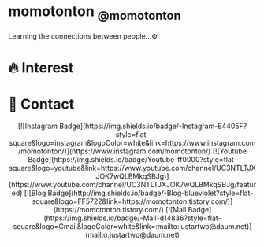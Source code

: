 # momotonton <sub> @momotonton</sub>
Learning the connections between people...⚙

#  

# 🔥 Interest

# 👋 Contact
<div align=center>
[![Instagram Badge](https://img.shields.io/badge/-Instagram-E4405F?style=flat-square&logo=instagram&logoColor=white&link=https://www.instagram.com/momotonton/)](https://www.instagram.com/momotonton/) 
[![Youtube Badge](https://img.shields.io/badge/Youtube-ff0000?style=flat-square&logo=youtube&link=https://www.youtube.com/channel/UC3NTLTJXJOK7wQLBMkqSBJg)](https://www.youtube.com/channel/UC3NTLTJXJOK7wQLBMkqSBJg/featured) 
[![Blog Badge](http://img.shields.io/badge/-Blog-blueviolet?style=flat-square&logo=FF5722&link=https://momotonton.tistory.com/)](https://momotonton.tistory.com/)
[![Mail Badge](https://img.shields.io/badge/-Mail-d14836?style=flat-square&logo=Gmail&logoColor=white&link=:mailto:justartwo@daum.net)](mailto:justartwo@daum.net)
</div>
